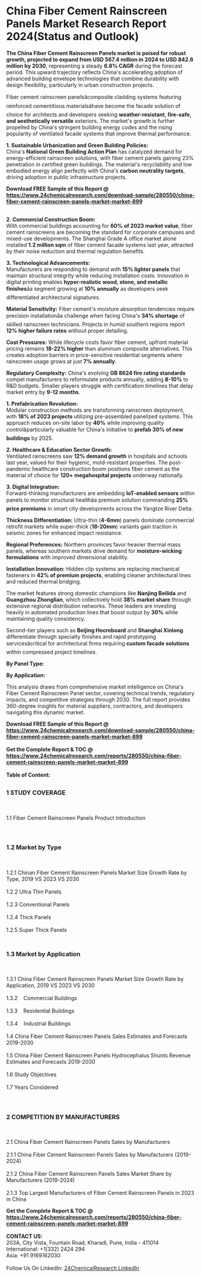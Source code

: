 <h1>China Fiber Cement Rainscreen Panels Market Research Report 2024(Status and Outlook)</h1><p><strong>The China Fiber Cement Rainscreen Panels market is poised for robust growth, projected to expand from USD 567.4 million in 2024 to USD 842.6 million by 2030</strong>, representing a steady <strong>6.8% CAGR</strong> during the forecast period. This upward trajectory reflects China's accelerating adoption of advanced building envelope technologies that combine durability with design flexibility, particularly in urban construction projects.</p><p>Fiber cement rainscreen panelsâcomposite cladding systems featuring reinforced cementitious materialsâhave become the facade solution of choice for architects and developers seeking <strong>weather-resistant, fire-safe, and aesthetically versatile</strong> exteriors. The market's growth is further propelled by China's stringent building energy codes and the rising popularity of ventilated facade systems that improve thermal performance.</p><p><strong>1. Sustainable Urbanization and Green Building Policies:</strong><br>
China's <strong>National Green Building Action Plan</strong> has catalyzed demand for energy-efficient rainscreen solutions, with fiber cement panels gaining 23% penetration in certified green buildings. The material's recyclability and low embodied energy align perfectly with China's <strong>carbon neutrality targets</strong>, driving adoption in public infrastructure projects.</p><div><b>Download FREE Sample of this Report @ 
            <a href="https://www.24chemicalresearch.com/download-sample/280550/china-fiber-cement-rainscreen-panels-market-market-899">
            https://www.24chemicalresearch.com/download-sample/280550/china-fiber-cement-rainscreen-panels-market-market-899</a></b></div><br><p><strong>2. Commercial Construction Boom:</strong><br>
With commercial buildings accounting for <strong>60% of 2023 market value</strong>, fiber cement rainscreens are becoming the standard for corporate campuses and mixed-use developments. The Shanghai Grade A office market alone installed <strong>1.2 million sqm</strong> of fiber cement facade systems last year, attracted by their noise reduction and thermal regulation benefits.</p><p><strong>3. Technological Advancements:</strong><br>
Manufacturers are responding to demand with <strong>15% lighter panels</strong> that maintain structural integrity while reducing installation costs. Innovation in digital printing enables <strong>hyper-realistic wood, stone, and metallic finishes</strong>âa segment growing at <strong>10% annually</strong> as developers seek differentiated architectural signatures.</p><p><strong>Material Sensitivity:</strong> Fiber cement's moisture absorption tendencies require precision installationâa challenge when facing China's <strong>34% shortage</strong> of skilled rainscreen technicians. Projects in humid southern regions report <strong>12% higher failure rates</strong> without proper detailing.</p><p><strong>Cost Pressures:</strong> While lifecycle costs favor fiber cement, upfront material pricing remains <strong>18-22% higher</strong> than aluminum composite alternatives. This creates adoption barriers in price-sensitive residential segments where rainscreen usage grows at just <strong>7% annually</strong>.</p><p><strong>Regulatory Complexity:</strong> China's evolving <strong>GB 8624 fire rating standards</strong> compel manufacturers to reformulate products annually, adding <strong>8-10%</strong> to R&amp;D budgets. Smaller players struggle with certification timelines that delay market entry by <strong>9-12 months</strong>.</p><p><strong>1. Prefabrication Revolution:</strong><br>
Modular construction methods are transforming rainscreen deployment, with <strong>18% of 2023 projects</strong> utilizing pre-assembled panelized systems. This approach reduces on-site labor by <strong>40%</strong> while improving quality controlâparticularly valuable for China's initiative to <strong>prefab 30% of new buildings</strong> by 2025.</p><p><strong>2. Healthcare &amp; Education Sector Growth:</strong><br>
Ventilated rainscreens saw <strong>12% demand growth</strong> in hospitals and schools last year, valued for their hygienic, mold-resistant properties. The post-pandemic healthcare construction boom positions fiber cement as the material of choice for <strong>120+ megahospital projects</strong> underway nationally.</p><p><strong>3. Digital Integration:</strong><br>
Forward-thinking manufacturers are embedding <strong>IoT-enabled sensors</strong> within panels to monitor structural healthâa premium solution commanding <strong>25% price premiums</strong> in smart city developments across the Yangtze River Delta.</p><p><strong>Thickness Differentiation:</strong> Ultra-thin (<strong>4-6mm</strong>) panels dominate commercial retrofit markets while super-thick (<strong>18-20mm</strong>) variants gain traction in seismic zones for enhanced impact resistance.</p><p><strong>Regional Preferences:</strong> Northern provinces favor heavier thermal mass panels, whereas southern markets drive demand for <strong>moisture-wicking formulations</strong> with improved dimensional stability.</p><p><strong>Installation Innovation:</strong> Hidden clip systems are replacing mechanical fasteners in <strong>42% of premium projects</strong>, enabling cleaner architectural lines and reduced thermal bridging.</p><p>The market features strong domestic champions like <strong>Nanjing Beilida</strong> and <strong>Guangzhou Zhonglian</strong>, which collectively hold <strong>38% market share</strong> through extensive regional distribution networks. These leaders are investing heavily in automated production lines that boost output by <strong>30%</strong> while maintaining quality consistency.</p><p>Second-tier players such as <strong>Beijing Hocreboard</strong> and <strong>Shanghai Xinlong</strong> differentiate through specialty finishes and rapid prototyping servicesâcritical for architectural firms requiring <strong>custom facade solutions</strong> within compressed project timelines.</p><p><strong>By Panel Type:</strong></p><p><strong>By Application:</strong></p><p>This analysis draws from comprehensive market intelligence on China's Fiber Cement Rainscreen Panel sector, covering technical trends, regulatory impacts, and competitive strategies through 2030. The full report provides 360-degree insights for material suppliers, contractors, and developers navigating this dynamic market.</p><div><b>Download FREE Sample of this Report @ 
            <a href="https://www.24chemicalresearch.com/download-sample/280550/china-fiber-cement-rainscreen-panels-market-market-899">
            https://www.24chemicalresearch.com/download-sample/280550/china-fiber-cement-rainscreen-panels-market-market-899</a></b></div><br><div><b>Get the Complete Report & TOC @ 
            <a href="https://www.24chemicalresearch.com/reports/280550/china-fiber-cement-rainscreen-panels-market-market-899">
            https://www.24chemicalresearch.com/reports/280550/china-fiber-cement-rainscreen-panels-market-market-899</a></b></div><br>
            <b>Table of Content:</b><p><h2><span style="font-size:16px"><strong>1 STUDY COVERAGE</strong></span></h2><br />
<p>1.1 Fiber Cement Rainscreen Panels Product Introduction</p><br />
<h2><span style="font-size:16px"><strong>1.2 Market by Type</strong></span></h2><br />
<p>1.2.1 Chinan Fiber Cement Rainscreen Panels Market Size Growth Rate by Type, 2019 VS 2023 VS 2030<br /><br />
1.2.2 Ultra Thin Panels&nbsp;&nbsp; &nbsp;<br /><br />
1.2.3 Conventional Panels<br /><br />
1.2.4 Thick Panels<br /><br />
1.2.5 Super Thick Panels<br /><br />
<h2><span style="font-size:16px"><strong>1.3 Market by Application</strong></span></h2><br />
<p>1.3.1 China Fiber Cement Rainscreen Panels Market Size Growth Rate by Application, 2019 VS 2023 VS 2030<br /><br />
1.3.2&nbsp;&nbsp; &nbsp;Commercial Buildings<br /><br />
1.3.3&nbsp;&nbsp; &nbsp;Residential Buildings<br /><br />
1.3.4&nbsp;&nbsp; &nbsp;Industrial Buildings<br /><br />
1.4 China Fiber Cement Rainscreen Panels Sales Estimates and Forecasts 2019-2030<br /><br />
1.5 China Fiber Cement Rainscreen Panels Hydrocephalus Shunts Revenue Estimates and Forecasts 2019-2030<br /><br />
1.6 Study Objectives<br /><br />
1.7 Years Considered</p><br />
<h2><span style="font-size:16px"><strong>2 COMPETITION BY MANUFACTURERS</strong></span></h2><br />
<p>2.1 China Fiber Cement Rainscreen Panels Sales by Manufacturers<br /><br />
2.1.1 China Fiber Cement Rainscreen Panels Sales by Manufacturers (2019-2024)<br /><br />
2.1.2 China Fiber Cement Rainscreen Panels Sales Market Share by Manufacturers (2019-2024)<br /><br />
2.1.3 Top Largest Manufacturers of Fiber Cement Rainscreen Panels in 2023 in China</p><div><b>Get the Complete Report & TOC @ 
            <a href="https://www.24chemicalresearch.com/reports/280550/china-fiber-cement-rainscreen-panels-market-market-899">
            https://www.24chemicalresearch.com/reports/280550/china-fiber-cement-rainscreen-panels-market-market-899</a></b></div><br><b>CONTACT US:</b><br>
            203A, City Vista, Fountain Road, Kharadi, Pune, India - 411014<br>
            International: +1(332) 2424 294<br>
            Asia: +91 9169162030 <br><br>
            Follow Us On LinkedIn: <a href="https://www.linkedin.com/company/24chemicalresearch/">24ChemicalResearch LinkedIn</a>